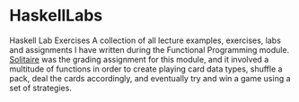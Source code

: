 # HaskellLabs
 Haskell Lab Exercises
 A collection of all lecture examples, exercises, labs and assignments I have written during the Functional Programming module. 
[Solitaire](/Solitaire.hs) was the grading assignment for this module, and it involved a multitude of functions in order to create playing card data types, shuffle a pack, deal the cards accordingly, and eventually try and win a game using a set of strategies.

